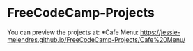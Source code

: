 # FreeCodeCamp-Projects
You can preview the projects at:
*Cafe Menu: https://jessie-melendres.github.io/FreeCodeCamp-Projects/Cafe%20Menu/
